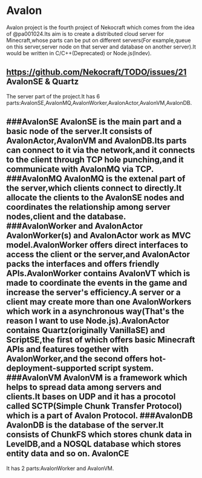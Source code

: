 Avalon
======

Avalon project is the fourth project of Nekocraft which comes from the idea of @pa001024.Its aim is to create a distributed cloud server for Minecraft,whose parts can be put on different servers(For example,queue on this server,server node on that server and database on another server).It would be written in C/C++(Deprecated) or Node.js(Indev).

https://github.com/Nekocraft/TODO/issues/21
AvalonSE & Quartz
------
The server part of the project.It has 6 parts:AvalonSE,AvalonMQ,AvalonWorker,AvalonActor,AvalonVM,AvalonDB.

###AvalonSE
AvalonSE is the main part and a basic node of the server.It consists of AvalonActor,AvalonVM and AvalonDB.Its parts can connect to it via the network,and it connects to the client through TCP hole punching,and it communicate with AvalonMQ via TCP.
###AvalonMQ
AvalonMQ is the extenal part of the server,which clients connect to directly.It allocate the clients to the AvalonSE nodes and coordinates the relationship among server nodes,client and the database.
###AvalonWorker and AvalonActor
AvalonWorker(s) and AvalonActor work as MVC model.AvalonWorker offers direct interfaces to access the client or the server,and AvalonActor packs the interfaces and offers friendly APIs.AvalonWorker contains AvalonVT which is made to coordinate the events in the game and increase the server's efficiency.A server or a client may create more than one AvalonWorkers which work in a asynchronous way(That's the reason I want to use Node.js).AvalonActor contains Quartz(originally VanillaSE) and ScriptSE,the first of which offers basic Minecraft APIs and features together with AvalonWorker,and the second offers hot-deployment-supported script system.
###AvalonVM
AvalonVM is a framework which helps to spread data among servers and clients.It bases on UDP and it has a procotol called SCTP(Simple Chunk Transfer Protocol) which is a part of Avalon Protocol.
###AvalonDB
AvalonDB is the database of the server.It consists of ChunkFS which stores chunk data in LevelDB,and a NOSQL database which stores entity data and so on.
AvalonCE
------
It has 2 parts:AvalonWorker and AvalonVM.
